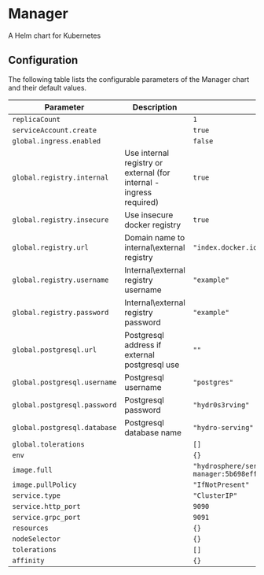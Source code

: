 
Manager
===========

A Helm chart for Kubernetes


## Configuration

The following table lists the configurable parameters of the Manager chart and their default values.

| Parameter                | Description             | Default        |
| ------------------------ | ----------------------- | -------------- |
| `replicaCount` |  | `1` |
| `serviceAccount.create` |  | `true` |
| `global.ingress.enabled` |  | `false` |
| `global.registry.internal` | Use internal registry or external (for internal - ingress required) | `true` |
| `global.registry.insecure` | Use insecure docker registry | `true` |
| `global.registry.url` | Domain name to internal\external registry | `"index.docker.io"` |
| `global.registry.username` | Internal\external registry username | `"example"` |
| `global.registry.password` | Internal\external registry password | `"example"` |
| `global.postgresql.url` | Postgresql address if external postgresql use | `""` |
| `global.postgresql.username` | Postgresql username | `"postgres"` |
| `global.postgresql.password` | Postgresql password | `"hydr0s3rving"` |
| `global.postgresql.database` | Postgresql database name | `"hydro-serving"` |
| `global.tolerations` |  | `[]` |
| `env` |  | `{}` |
| `image.full` |  | `"hydrosphere/serving-manager:5b698efff60c8852749c9fb2c0f7b2848da55bd5"` |
| `image.pullPolicy` |  | `"IfNotPresent"` |
| `service.type` |  | `"ClusterIP"` |
| `service.http_port` |  | `9090` |
| `service.grpc_port` |  | `9091` |
| `resources` |  | `{}` |
| `nodeSelector` |  | `{}` |
| `tolerations` |  | `[]` |
| `affinity` |  | `{}` |





